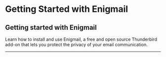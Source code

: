 # Getting Started with Enigmail

## Getting started with Enigmail

Learn how to install and use Enigmail, a free and open source Thunderbird add-on that lets you protect the privacy of your email communication.

***